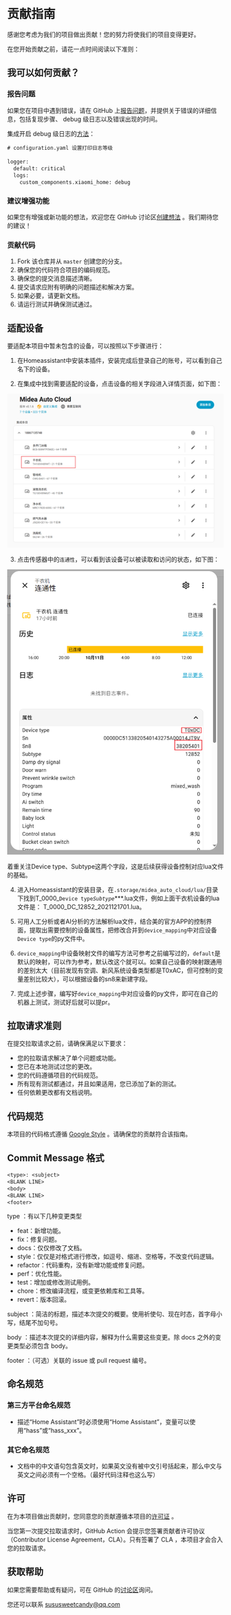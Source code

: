 # 贡献指南

感谢您考虑为我们的项目做出贡献！您的努力将使我们的项目变得更好。

在您开始贡献之前，请花一点时间阅读以下准则：

## 我可以如何贡献？

### 报告问题

如果您在项目中遇到错误，请在 GitHub 上[报告问题](https://github.com/sususweet/midea_auto_cloud/issues/new/)，并提供关于错误的详细信息，包括复现步骤、 debug 级日志以及错误出现的时间。

集成开启 debug 级日志的[方法](https://www.home-assistant.io/integrations/logger/#log-filters)：

```
# configuration.yaml 设置打印日志等级

logger:
  default: critical
  logs:
    custom_components.xiaomi_home: debug
```

### 建议增强功能

如果您有增强或新功能的想法，欢迎您在 GitHub 讨论区[创建想法](https://github.com/sususweet/midea_auto_cloud/discussions/new?category=ideas) 。我们期待您的建议！

### 贡献代码

1. Fork 该仓库并从 `master` 创建您的分支。
2. 确保您的代码符合项目的编码规范。
3. 确保您的提交消息描述清晰。
4. 提交请求应附有明确的问题描述和解决方案。
5. 如果必要，请更新文档。
6. 请运行测试并确保测试通过。

## 适配设备

要适配本项目中暂未包含的设备，可以按照以下步骤进行：

1. 在Homeassistant中安装本插件，安装完成后登录自己的账号，可以看到自己名下的设备。

2. 在集成中找到需要适配的设备，点击设备的相关字段进入详情页面，如下图：

![img_2.png](./img/img_2.png)

3. 点击传感器中的`连通性`，可以看到该设备可以被读取和访问的状态，如下图：  

![img_3.png](./img/img_3.png)

着重关注Device type、Subtype这两个字段，这是后续获得设备控制对应lua文件的基础。

4. 进入Homeassistant的安装目录，在`.storage/midea_auto_cloud/lua/`目录下找到T_0000_`Device type`_`Subtype`_***.lua文件，例如上面干衣机设备的lua文件是： T_0000_DC_12852_2021121701.lua。

5. 可用人工分析或者AI分析的方法解析lua文件，结合美的官方APP的控制界面，提取出需要控制的设备属性，把修改合并到`device_mapping`中对应设备`Device type`的py文件中。

6. `device_mapping`中设备映射文件的编写方法可参考之前编写过的，`default`是默认的映射，可以作为参考，默认改这个就可以。如果自己设备的映射跟通用的差别太大（目前发现有空调、新风系统设备类型都是T0xAC，但可控制的变量差别比较大），可以根据设备的sn8来新建字段。

7. 完成上述步骤，编写好`device_mapping`中对应设备的py文件，即可在自己的机器上测试，测试好后就可以提pr。

## 拉取请求准则

在提交拉取请求之前，请确保满足以下要求：

- 您的拉取请求解决了单个问题或功能。
- 您已在本地测试过您的更改。
- 您的代码遵循项目的代码规范。
- 所有现有测试都通过，并且如果适用，您已添加了新的测试。
- 任何依赖更改都有文档说明。

## 代码规范

本项目的代码格式遵循 [Google Style](https://google.github.io/styleguide/pyguide.html) 。请确保您的贡献符合该指南。

## Commit Message 格式

```
<type>: <subject>
<BLANK LINE>
<body>
<BLANK LINE>
<footer>
```

type ：有以下几种变更类型

- feat：新增功能。
- fix：修复问题。
- docs：仅仅修改了文档。
- style：仅仅是对格式进行修改，如逗号、缩进、空格等，不改变代码逻辑。
- refactor：代码重构，没有新增功能或修复问题。
- perf：优化性能。
- test：增加或修改测试用例。
- chore：修改编译流程，或变更依赖库和工具等。
- revert：版本回滚。

subject ：简洁的标题，描述本次提交的概要。使用祈使句、现在时态，首字母小写，结尾不加句号。

body ：描述本次提交的详细内容，解释为什么需要这些变更。除 docs 之外的变更类型必须包含 body。

footer ：（可选）关联的 issue 或 pull request 编号。

## 命名规范

### 第三方平台命名规范

- 描述“Home Assistant”时必须使用“Home Assistant”，变量可以使用“hass”或“hass_xxx”。

### 其它命名规范

- 文档中的中文语句包含英文时，如果英文没有被中文引号括起来，那么中文与英文之间必须有一个空格。（最好代码注释也这么写）

## 许可

在为本项目做出贡献时，您同意您的贡献遵循本项目的[许可证](../LICENSE.md) 。

当您第一次提交拉取请求时，GitHub Action 会提示您签署贡献者许可协议（Contributor License Agreement，CLA）。只有签署了 CLA ，本项目才会合入您的拉取请求。

## 获取帮助

如果您需要帮助或有疑问，可在 GitHub 的[讨论区](https://github.com/sususweet/midea_auto_cloud/discussions/)询问。

您还可以联系 sususweetcandy@qq.com